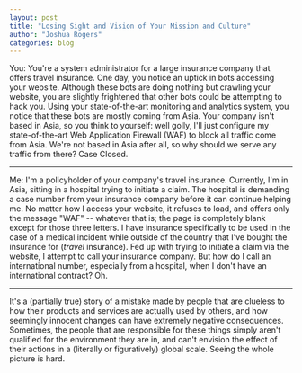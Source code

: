 ```yaml
---
layout: post
title: "Losing Sight and Vision of Your Mission and Culture"
author: "Joshua Rogers"
categories: blog
---
```


You: You're a system administrator for a large insurance company that offers travel insurance. One day, you notice an uptick in bots accessing your website. Although these bots are doing nothing but crawling your website, you are slightly frightened that other bots could be attempting to hack you. Using your state-of-the-art monitoring and analytics system, you notice that these bots are mostly coming from Asia. Your company isn't based in Asia, so you think to yourself: well golly, I'll just configure my state-of-the-art Web Application Firewall (WAF) to block all traffic come from Asia. We're not based in Asia after all, so why should we serve any traffic from there? Case Closed.

---

Me: I'm a policyholder of your company's travel insurance. Currently, I'm in Asia, sitting in a hospital trying to initiate a claim. The hospital is demanding a case number from your insurance company before it can continue helping me. No matter how I access your website, it refuses to load, and offers only the message "WAF" -- whatever that is; the page is completely blank except for those three letters. I have insurance specifically to be used in the case of a medical incident while outside of the country that I've bought the insurance for (_travel_ insurance). Fed up with trying to initiate a claim via the website, I attempt to call your insurance company. But how do I call an international number, especially from a hospital, when I don't have an international contract? Oh.

---

It's a (partially true) story of a mistake made by people that are clueless to how their products and services are actually used by others, and how seemingly innocent changes can have extremely negative consequences. Sometimes, the people that are responsible for these things simply aren't qualified for the environment they are in, and can't envision the effect of their actions in a (literally or figuratively) global scale. Seeing the whole picture is hard.
